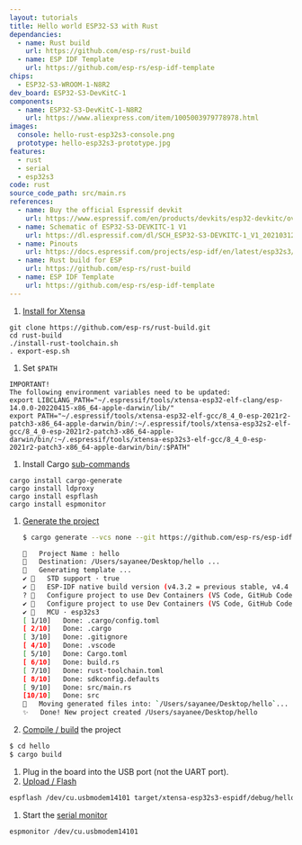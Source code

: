 ```yaml
---
layout: tutorials
title: Hello world ESP32-S3 with Rust
dependancies:
  - name: Rust build
    url: https://github.com/esp-rs/rust-build
  - name: ESP IDF Template
    url: https://github.com/esp-rs/esp-idf-template
chips:
  - ESP32-S3-WROOM-1-N8R2
dev_board: ESP32-S3-DevKitC-1
components:
  - name: ESP32-S3-DevKitC-1-N8R2
    url: https://www.aliexpress.com/item/1005003979778978.html
images:
  console: hello-rust-esp32s3-console.png
  prototype: hello-esp32s3-prototype.jpg
features:
  - rust
  - serial
  - esp32s3
code: rust
source_code_path: src/main.rs
references:
  - name: Buy the official Espressif devkit
    url: https://www.espressif.com/en/products/devkits/esp32-devkitc/overview
  - name: Schematic of ESP32-S3-DEVKITC-1 V1
    url: https://dl.espressif.com/dl/SCH_ESP32-S3-DEVKITC-1_V1_20210312C.pdf
  - name: Pinouts
    url: https://docs.espressif.com/projects/esp-idf/en/latest/esp32s3/hw-reference/esp32s3/user-guide-devkitc-1.html#pin-layout
  - name: Rust build for ESP
    url: https://github.com/esp-rs/rust-build
  - name: ESP IDF Template
    url: https://github.com/esp-rs/esp-idf-template
---
```


1. [Install for Xtensa](https://github.com/esp-rs/rust-build#installation-commands)
  ```
  git clone https://github.com/esp-rs/rust-build.git
  cd rust-build
  ./install-rust-toolchain.sh
  . export-esp.sh
  ```
1. Set `$PATH`

  ```
  IMPORTANT!
  The following environment variables need to be updated:
  export LIBCLANG_PATH="~/.espressif/tools/xtensa-esp32-elf-clang/esp-14.0.0-20220415-x86_64-apple-darwin/lib/"
  export PATH="~/.espressif/tools/xtensa-esp32-elf-gcc/8_4_0-esp-2021r2-patch3-x86_64-apple-darwin/bin/:~/.espressif/tools/xtensa-esp32s2-elf-gcc/8_4_0-esp-2021r2-patch3-x86_64-apple-darwin/bin/:~/.espressif/tools/xtensa-esp32s3-elf-gcc/8_4_0-esp-2021r2-patch3-x86_64-apple-darwin/bin/:$PATH"
  ```
1. Install Cargo [sub-commands](https://github.com/esp-rs/esp-idf-template#install-cargo-sub-commands)
  ```
  cargo install cargo-generate
  cargo install ldproxy
  cargo install espflash
  cargo install espmonitor
  ```
1. [Generate the project](https://github.com/esp-rs/esp-idf-template#generate-the-project)

    ```sh
    $ cargo generate --vcs none --git https://github.com/esp-rs/esp-idf-template cargo

    🤷   Project Name : hello
    🔧   Destination: /Users/sayanee/Desktop/hello ...
    🔧   Generating template ...
    ✔ 🤷   STD support · true
    ✔ 🤷   ESP-IDF native build version (v4.3.2 = previous stable, v4.4 = stable, mainline = UNSTABLE) · v4.4
    ? 🤷   Configure project to use Dev Containers (VS Code, GitHub Codespaces and Gitpod)? (beware: Dev Cont
    ✔ 🤷   Configure project to use Dev Containers (VS Code, GitHub Codespaces and Gitpod)? (beware: Dev Containers not available for esp-idf v4.3.2) · false
    ✔ 🤷   MCU · esp32s3
    [ 1/10]   Done: .cargo/config.toml
    [ 2/10]   Done: .cargo
    [ 3/10]   Done: .gitignore
    [ 4/10]   Done: .vscode
    [ 5/10]   Done: Cargo.toml
    [ 6/10]   Done: build.rs
    [ 7/10]   Done: rust-toolchain.toml
    [ 8/10]   Done: sdkconfig.defaults
    [ 9/10]   Done: src/main.rs
    [10/10]   Done: src
    🔧   Moving generated files into: `/Users/sayanee/Desktop/hello`...
    ✨   Done! New project created /Users/sayanee/Desktop/hello
    ```
1. [Compile / build](https://github.com/esp-rs/esp-idf-template#build) the project
  ```sh
  $ cd hello
  $ cargo build
  ```
1. Plug in the board into the USB port (not the UART port).
1. [Upload / Flash](https://github.com/esp-rs/esp-idf-template#flash)
  ```sh
  espflash /dev/cu.usbmodem14101 target/xtensa-esp32s3-espidf/debug/hello
  ```
1. Start the [serial monitor](https://github.com/esp-rs/esp-idf-template#monitor)
  ```sh
  espmonitor /dev/cu.usbmodem14101
  ```
